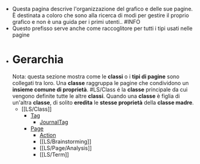 - Questa pagina descrive l'organizzazione del grafico e delle sue pagine. È destinata a coloro che sono alla ricerca di modi per gestire il proprio grafico e non è una guida per i primi utenti.. #INFO
- Questo prefisso serve anche come raccoglitore per tutti i tipi usati nelle pagine
- # Gerarchia
  Nota: questa sezione mostra come le **classi** o i **tipi di pagine** sono collegati tra loro. Una **classe** raggruppa le pagine che condividono un **insieme comune di proprietà**. #LS/Class é la **classe** principale da cui vengono definite tutte le altre **classi**. Quando una **classe** è figlia di un'altra **classe**, di solito **eredita**  le **stesse proprietà** della **classe madre**.
	- [[LS/Class]]
		- [Tag]([[LS/Tag]])
			- [JournalTag]([[LS/Tag/JournalTag]])
		- [Page]([[LS/Page]])
			- [Action]([[LS/Page/Action]])
			- [[LS/Brainstorming]]
			- [[LS/Page/Analysis]]
			- [[LS/Term]]